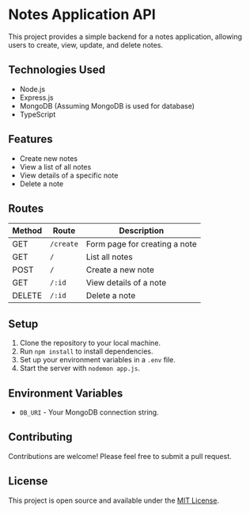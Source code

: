 # Notes Application API

This project provides a simple backend for a notes application, allowing users to create, view, update, and delete notes.

## Technologies Used

- Node.js
- Express.js
- MongoDB (Assuming MongoDB is used for database)
- TypeScript

## Features

- Create new notes
- View a list of all notes
- View details of a specific note
- Delete a note

## Routes

| Method | Route       | Description                |
|--------|-------------|----------------------------|
| GET    | `/create`   | Form page for creating a note |
| GET    | `/`         | List all notes             |
| POST   | `/`         | Create a new note          |
| GET    | `/:id`      | View details of a note     |
| DELETE | `/:id`      | Delete a note              |

## Setup

1. Clone the repository to your local machine.
2. Run `npm install` to install dependencies.
3. Set up your environment variables in a `.env` file.
4. Start the server with `nodemon app.js`.

## Environment Variables

- `DB_URI` - Your MongoDB connection string.

## Contributing

Contributions are welcome! Please feel free to submit a pull request.

## License

This project is open source and available under the [MIT License](LICENSE).